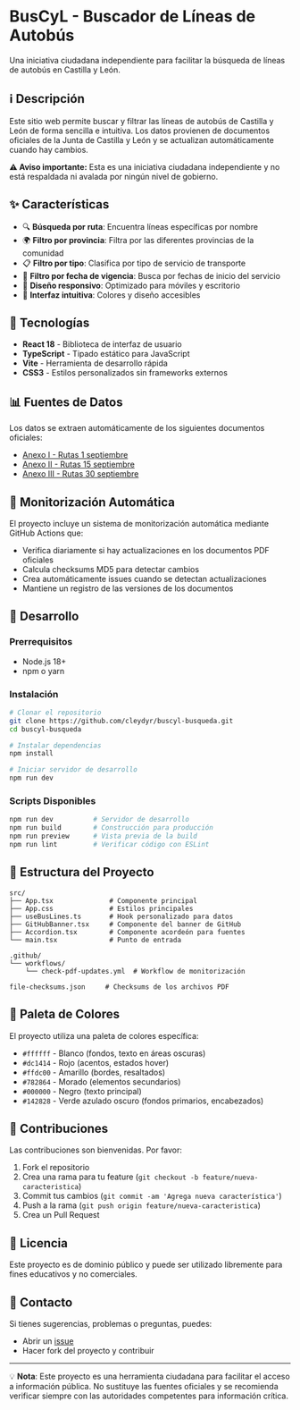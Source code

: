 # BusCyL - Buscador de Líneas de Autobús

Una iniciativa ciudadana independiente para facilitar la búsqueda de líneas de autobús en Castilla y León.

## ℹ️ Descripción

Este sitio web permite buscar y filtrar las líneas de autobús de Castilla y León de forma sencilla e intuitiva. Los datos provienen de documentos oficiales de la Junta de Castilla y León y se actualizan automáticamente cuando hay cambios.

**⚠️ Aviso importante:** Esta es una iniciativa ciudadana independiente y no está respaldada ni avalada por ningún nivel de gobierno.

## ✨ Características

- 🔍 **Búsqueda por ruta**: Encuentra líneas específicas por nombre
- 🌍 **Filtro por provincia**: Filtra por las diferentes provincias de la comunidad
- 📋 **Filtro por tipo**: Clasifica por tipo de servicio de transporte
- 📅 **Filtro por fecha de vigencia**: Busca por fechas de inicio del servicio
- 📱 **Diseño responsivo**: Optimizado para móviles y escritorio
- 🎨 **Interfaz intuitiva**: Colores y diseño accesibles

## 🔧 Tecnologías

- **React 18** - Biblioteca de interfaz de usuario
- **TypeScript** - Tipado estático para JavaScript
- **Vite** - Herramienta de desarrollo rápida
- **CSS3** - Estilos personalizados sin frameworks externos

## 📊 Fuentes de Datos

Los datos se extraen automáticamente de los siguientes documentos oficiales:

- [Anexo I - Rutas 1 septiembre](https://www.tramitacastillayleon.jcyl.es/web/jcyl/binarios/353/257/Anexo%20I%20-%20Rutas%201%20sept,0.pdf)
- [Anexo II - Rutas 15 septiembre](https://www.tramitacastillayleon.jcyl.es/web/jcyl/binarios/887/719/Anexo%20II%20-%20Rutas%2015%20sept,0.pdf)
- [Anexo III - Rutas 30 septiembre](https://www.tramitacastillayleon.jcyl.es/web/jcyl/binarios/997/516/Anexo%20III%20-%20Rutas%2030%20sept,0.pdf)

## 🤖 Monitorización Automática

El proyecto incluye un sistema de monitorización automática mediante GitHub Actions que:

- Verifica diariamente si hay actualizaciones en los documentos PDF oficiales
- Calcula checksums MD5 para detectar cambios
- Crea automáticamente issues cuando se detectan actualizaciones
- Mantiene un registro de las versiones de los documentos

## 🚀 Desarrollo

### Prerrequisitos

- Node.js 18+ 
- npm o yarn

### Instalación

```bash
# Clonar el repositorio
git clone https://github.com/cleydyr/buscyl-busqueda.git
cd buscyl-busqueda

# Instalar dependencias
npm install

# Iniciar servidor de desarrollo
npm run dev
```

### Scripts Disponibles

```bash
npm run dev          # Servidor de desarrollo
npm run build        # Construcción para producción
npm run preview      # Vista previa de la build
npm run lint         # Verificar código con ESLint
```

## 📁 Estructura del Proyecto

```
src/
├── App.tsx              # Componente principal
├── App.css              # Estilos principales
├── useBusLines.ts       # Hook personalizado para datos
├── GitHubBanner.tsx     # Componente del banner de GitHub
├── Accordion.tsx        # Componente acordeón para fuentes
└── main.tsx             # Punto de entrada

.github/
└── workflows/
    └── check-pdf-updates.yml  # Workflow de monitorización

file-checksums.json     # Checksums de los archivos PDF
```

## 🎨 Paleta de Colores

El proyecto utiliza una paleta de colores específica:

- `#ffffff` - Blanco (fondos, texto en áreas oscuras)
- `#dc1414` - Rojo (acentos, estados hover) 
- `#ffdc00` - Amarillo (bordes, resaltados)
- `#782864` - Morado (elementos secundarios)
- `#000000` - Negro (texto principal)
- `#142828` - Verde azulado oscuro (fondos primarios, encabezados)

## 🤝 Contribuciones

Las contribuciones son bienvenidas. Por favor:

1. Fork el repositorio
2. Crea una rama para tu feature (`git checkout -b feature/nueva-caracteristica`)
3. Commit tus cambios (`git commit -am 'Agrega nueva característica'`)
4. Push a la rama (`git push origin feature/nueva-caracteristica`)
5. Crea un Pull Request

## 📝 Licencia

Este proyecto es de dominio público y puede ser utilizado libremente para fines educativos y no comerciales.

## 👥 Contacto

Si tienes sugerencias, problemas o preguntas, puedes:

- Abrir un [issue](https://github.com/cleydyr/buscyl-busqueda/issues)
- Hacer fork del proyecto y contribuir

---

💡 **Nota**: Este proyecto es una herramienta ciudadana para facilitar el acceso a información pública. No sustituye las fuentes oficiales y se recomienda verificar siempre con las autoridades competentes para información crítica.